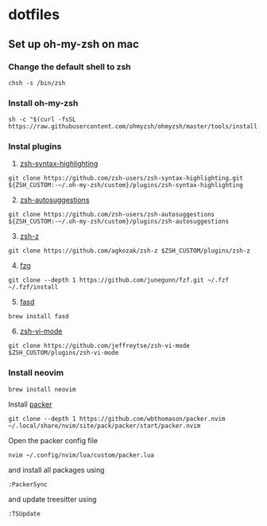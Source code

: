 # dotfiles


## Set up oh-my-zsh on mac

### Change the default shell to zsh
```
chsh -s /bin/zsh
```

### Install oh-my-zsh
```
sh -c "$(curl -fsSL https://raw.githubusercontent.com/ohmyzsh/ohmyzsh/master/tools/install.sh)"
```

### Instal plugins

1. [zsh-syntax-highlighting](https://github.com/zsh-users/zsh-syntax-highlighting)
```
git clone https://github.com/zsh-users/zsh-syntax-highlighting.git ${ZSH_CUSTOM:-~/.oh-my-zsh/custom}/plugins/zsh-syntax-highlighting
```
2. [zsh-autosuggestions](https://github.com/zsh-users/zsh-autosuggestions)
```
git clone https://github.com/zsh-users/zsh-autosuggestions ${ZSH_CUSTOM:-~/.oh-my-zsh/custom}/plugins/zsh-autosuggestions
```
3. [zsh-z](https://github.com/agkozak/zsh-z)
```
git clone https://github.com/agkozak/zsh-z $ZSH_CUSTOM/plugins/zsh-z
```
4. [fzg](https://github.com/junegunn/fzf#installation)
```
git clone --depth 1 https://github.com/junegunn/fzf.git ~/.fzf
~/.fzf/install
```
5. [fasd](https://github.com/clvv/fasd#install)
```
brew install fasd
```
6. [zsh-vi-mode](https://github.com/jeffreytse/zsh-vi-mode)
```
git clone https://github.com/jeffreytse/zsh-vi-mode $ZSH_CUSTOM/plugins/zsh-vi-mode
```

### Install neovim

```
brew install neovim
```

Install [packer](https://github.com/wbthomason/packer.nvim)
```
git clone --depth 1 https://github.com/wbthomason/packer.nvim ~/.local/share/nvim/site/pack/packer/start/packer.nvim
```

Open the packer config file
```
nvim ~/.config/nvim/lua/custom/packer.lua
```
and install all packages using
```
:PackerSync
```
and update treesitter using
```
:TSUpdate
```

